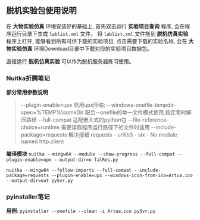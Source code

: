 ## 脱机实验包使用说明

在 **大物实验仿真** 环境安装好的基础上, 
首先双击运行 **实验项目查询** 程序, 会在程序运行目录下生成 `lablist.xml` 文件。
将 `lablist.xml` 文件拖到 **脱机仿真实验** 程序上打开, 
能够看到所有可供下载的实验项目, 点击需要下载的实验名称, 
会在 **大物实验仿真** 环境Download目录中下载对应的实验项目数据包。

直接运行 **脱机仿真实验** 可以作为脱机服务器练习使用。


### Nuitka折腾笔记

**部分常用参数说明**

> --plugin-enable=upx 启用upx压缩;
> --windows-onefile-tempdir-spec=%TEMP%\someDir 配合--onefile的单一文件模式使用,指定零时解压路径
> --full-compat 适配嵌入式的python包
> --file-reference-choice=runtime 需要读取程序运行路径下的文件时适用
> --include-package=requests 解决报错 requests - urllib3 - six - No module named http.client

**编译模块** `nuitka --mingw64 --module --show-progress --full-compat --plugin-enable=upx --output-dir=o falRes.py`

`nuitka --mingw64 --follow-imports --full-compat --include-package=requests --plugin-enable=upx --windows-icon-from-ico=Artua.ico --output-dir=out pySvr.py`

### pyinstaller笔记

**用例**: `pyinstaller --onefile --clean -i Artua.ico pySvr.py`
